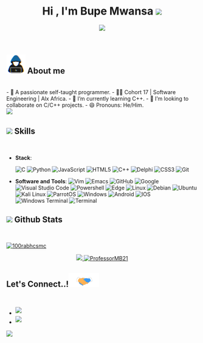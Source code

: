 
<h1 align="center"><b>Hi , I'm Bupe Mwansa </b><img src="https://media.giphy.com/media/hvRJCLFzcasrR4ia7z/giphy.gif" width="35"></h1>
<p align="center">
  <a href="https://github.com/DenverCoder1/readme-typing-svg">
    <img src="https://readme-typing-svg.herokuapp.com?font=Time+New+Roman&color=cyan&size=25&center=true&vCenter=true&width=600&height=100&lines=Computer+Science+Student,;Student+at+Alx_africa,;Self-taught+Programmer,;I+Love+C..&hearts;++;Active+Learner/Researcher,;Love+to+code..<3">
  </a>
</p>
<br>
	
## <picture><img src = "https://github.com/0xAbdulKhalid/0xAbdulKhalid/raw/main/assets/mdImages/about_me.gif" width = 50px></picture> **About me**
<br>
- 🙈 A passionate self-taught programmer.
- 👨‍🎓 Cohort 17 | Software Engineering | Alx Africa.
- 🌱 I’m currently learning C++.
- 👯 I’m looking to collaborate on C/C++ projects.
- 😄 Pronouns: He/Him.
<br>
<img src="https://user-images.githubusercontent.com/73097560/115834477-dbab4500-a447-11eb-908a-139a6edaec5c.gif"><br>

## <img src="https://media2.giphy.com/media/QssGEmpkyEOhBCb7e1/giphy.gif?cid=ecf05e47a0n3gi1bfqntqmob8g9aid1oyj2wr3ds3mg700bl&rid=giphy.gif" width ="25"><b> Skills</b>
<br>

<p align="center">

- **Stack**:
    
    ![C](https://img.shields.io/badge/C%20-%232370ED.svg?style=for-the-badge&logo=c&logoColor=white)
    ![Python](https://img.shields.io/badge/Python%20-%2314354C.svg?style=for-the-badge&logo=python&logoColor=white) ![JavaScript](https://img.shields.io/badge/JavaScript%20-%23F7DF1E.svg?style=for-the-badge&logo=javascript&logoColor=black)
    ![HTML5](https://img.shields.io/badge/HTML5%20-%23E34F26.svg?style=for-the-badge&logo=html5&logoColor=white) ![C++](https://img.shields.io/badge/C++%20-%232370ED.svg?style=for-the-badge&logo=c++&logoColor=red) ![Delphi](https://img.shields.io/badge/delphi-167C80?style=for-the-badge&logo=delphi&logoColor=blue)
    ![CSS3](https://img.shields.io/badge/CSS%20-%231572B6.svg?style=for-the-badge&logo=css3&logoColor=white) ![Git](https://img.shields.io/badge/git-%23F05033.svg?style=for-the-badge&logo=git&logoColor=white)
- **Software and Tools**:
    ![Vim](https://img.shields.io/badge/VIM-%2311AB00.svg?&style=for-the-badge&logo=vim&logoColor=white)
    ![Emacs](https://img.shields.io/badge/Emacs-%237F5AB6.svg?&style=for-the-badge&logo=gnu-emacs&logoColor=white)
    ![GitHub](https://img.shields.io/badge/github-%23121011.svg?style=for-the-badge&logo=github&logoColor=white)
    ![Google](https://img.shields.io/badge/google-%234285F4.svg?style=for-the-badge&logo=google&logoColor=white)
    ![Visual Studio Code](https://img.shields.io/badge/Visual%20Studio%20Code-0078d7.svg?style=for-the-badge&logo=visual-studio-code&logoColor=white)
    ![Powershell](https://img.shields.io/badge/Powershell-2CA5E0?style=for-the-badge&logo=powershell&logoColor=white)
    ![Edge](https://img.shields.io/badge/Edge-0078D7?style=for-the-badge&logo=Microsoft-edge&logoColor=white)
    ![Linux](https://img.shields.io/badge/Linux-FCC624?style=for-the-badge&logo=linux&logoColor=black)
    ![Debian](https://img.shields.io/badge/Debian-A81D33?style=for-the-badge&logo=debian&logoColor=white)
    ![Ubuntu](https://img.shields.io/badge/Ubuntu-E95420?style=for-the-badge&logo=ubuntu&logoColor=white)
    ![Kali Linux](https://img.shields.io/badge/KaliLinux-E95420?style=for-the-badge&logo=kalilinux&logoColor=white)
    ![ParrotOS](https://img.shields.io/badge/parrotos-167C80?style=for-the-badge&logo=parrotos&logoColor=white)
    ![Windows](https://img.shields.io/badge/Windows-0078D6?style=for-the-badge&logo=windows&logoColor=white)
    ![Android](https://img.shields.io/badge/Android-3DDC84?style=for-the-badge&logo=android&logoColor=white)
    ![IOS](https://img.shields.io/badge/iOS-000000?style=for-the-badge&logo=ios&logoColor=white)
    ![Windows Terminal](https://img.shields.io/badge/Windows%20Terminal-%234D4D4D.svg?style=for-the-badge&logo=windows-terminal&logoColor=white)
    ![Terminal](https://img.shields.io/badge/Terminal-%23054020?style=for-the-badge&logo=gnu-bash&logoColor=white)


</p>

## <img src="https://media.giphy.com/media/iY8CRBdQXODJSCERIr/giphy.gif" width="35"><b> Github Stats </b>
<br>

<div align="center">

  <a href="https://github.com/ProfessorMB21/">
    <p align="left">
      <img src="https://komarev.com/ghpvc/?username=ProfessorMB21&label=Profile%20views&color=0e75b6&style=flat" alt="100rabhcsmc"/>
    </p>
    <img src="https://github-readme-stats.vercel.app/api?username=ProfessorMB21&show_icons=true"/>
    <img src="https://github-readme-stats.vercel.app/api/top-langs?username=ProfessorMB21&show_icons=true&locale=en&layout=compact&line_height=20&title_color=7A7ADB&icon_color=2234AE&text_color=D3D3D3&bg_color=0,000000,130F40" width="375"  alt="ProfessorMB21"/>
  </a>
</div>

## <b> Let's Connect..!</b><img src="https://github.com/0xAbdulKhalid/0xAbdulKhalid/raw/main/assets/mdImages/handshake.gif" width ="80">
<br>
<div align='left'>
  <ul>
    <li>
      <a href="mailto:profbupeeli@gmail.com" target="_blank">
        <img src="https://img.shields.io/badge/gmail:   Bupe Mwansa-%23EA4335.svg?style=for-the-badge&logo=gmail&logoColor=white" t=mail style="margin-bottom: 5px;"/>
      </a>
    </li>
    <li>
      <a href="https://x.com/professor_bupe" target="_blank">
        <img src="https://img.shields.io/badge/twitter:   Bupe Mwansa-%23EA4335.svg?style=for-the-badge&logo=twitter&logoColor=white" style="margin-bottom: 5px;" />
      </a>
    </li>
  </ul>
</div>
<img src="https://user-images.githubusercontent.com/73097560/115834477-dbab4500-a447-11eb-908a-139a6edaec5c.gif">
<!--
**ProfessorMB21/ProfessorMB21** is a ✨ _special_ ✨ repository because it contains `README.md` (this file) which appears on your GitHub profile.
-->
